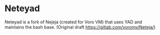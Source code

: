 # Neteyad
Neteyad is a fork of Nejeja (created for Voro VM) that uses YAD and maintains the bash base. (Original draft https://gitlab.com/voromv/Neteja/)
